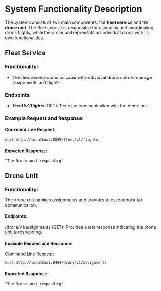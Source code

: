 # System Functionality Description

The system consists of two main components: the **fleet service** and the **drone unit**. The fleet service is responsible for managing and coordinating drone flights, while the drone unit represents an individual drone with its own functionalities.

## Fleet Service

### Functionality:
- The fleet service communicates with individual drone units to manage assignments and flights.

### Endpoints:
- **/fleet/v1/flights** (GET): Tests the communication with the drone unit.

### Example Request and Response:

#### Command Line Request:
```
curl http://localhost:8585/fleet/v1/flights
```

#### Expected Response:
```
"The Drone unit responding"
```

## Drone Unit

### Functionality:
The drone unit handles assignments and provides a test endpoint for communication.

#### Endpoints:
/drone/v1/assignments (GET): Provides a test response indicating the drone unit is responding.

#### Example Request and Response:
Command Line Request:
```
curl http://localhost:8484/drone/v1/assignments
```

#### Expected Response:
```
"The Drone unit responding"
```


